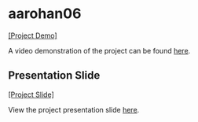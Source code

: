 # aarohan06


[[Project Demo]]([https://www.youtube.com/watch?v=YOUR_YOUTUBE_VIDEO_ID](https://github.com/iamthehimansh/aarohan06/raw/main/slide.mp4))

A video demonstration of the project can be found [here](https://github.com/iamthehimansh/aarohan06/raw/main/output.mp4).

## Presentation Slide

[[Project Slide]]([https://www.youtube.com/watch?v=YOUR_YOUTUBE_VIDEO_ID](https://github.com/iamthehimansh/aarohan06/raw/main/slide.mp4))

View the project presentation slide [here](https://github.com/iamthehimansh/aarohan06/raw/main/slide.mp4).
